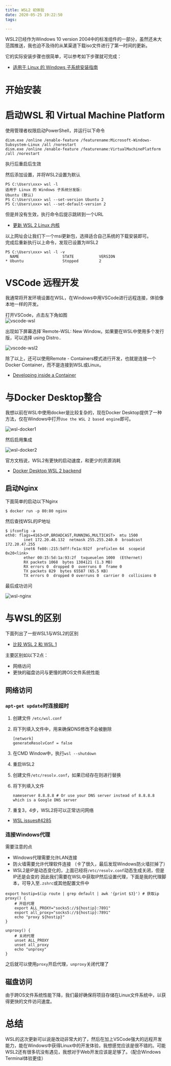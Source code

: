 ```yaml
---
title: WSL2 初体验
date: 2020-05-25 19:22:50
tags:

---
```


WSL2已经作为Windows 10 version 2004中的标准组件的一部分，虽然还未大范围推送，我也迫不及待的从某渠道下载iso文件进行了第一时间的更新。  
<!-- more -->
它的实际安装步骤也很简单，可以参考如下步骤就可完成：

* [适用于 Linux 的 Windows 子系统安装指南 ](https://docs.microsoft.com/zh-cn/windows/wsl/install-win10) 

# 开始安装

# 启动WSL 和 Virtual Machine Platform

使用管理者权限启动PowerShell，并运行以下命令

```
dism.exe /online /enable-feature /featurename:Microsoft-Windows-Subsystem-Linux /all /norestart
dism.exe /online /enable-feature /featurename:VirtualMachinePlatform /all /norestart
```

执行后重启后生效  

然后添加设置，并将WSL2设置为默认

```
PS C:\Users\xxx> wsl -l
适用于 Linux 的 Windows 子系统分发版:
Ubuntu (默认)
PS C:\Users\xxx> wsl --set-version Ubuntu 2
PS C:\Users\xxx> wsl --set-default-version 2
```

但是并没有生效，执行命令后提示跳转到一个URL  

* [更新 WSL 2 Linux 内核](https://docs.microsoft.com/zh-cn/windows/wsl/wsl2-kernel)  

以上网址会让我们下一个msi更新包，选择适合自己系统的下载安装即可。  
完成后重新执行以上命令，发现已设置为WSL2

```
PS C:\Users\xxx> wsl -l -v
  NAME                   STATE           VERSION
* Ubuntu                 Stopped         2
```

# VSCode 远程开发

我通常将开发环境设置在WSL，在Windows中用VSCode进行远程连接，体验像本地一样的开发。    

打开VSCode，点击左下角如图  
![vscode-wsl](https://cdn.jsdelivr.net/gh/GeeKaven/BlogAssets@master/img/vscode-wsl.png)  

出现如下屏幕选择`Remote-WSL: New Window。如果要在WSL中使用多个发行版，可以选择 using Distro..  

![vscode-wsl2](https://cdn.jsdelivr.net/gh/GeeKaven/BlogAssets@master/img/vscode-wsl2.png)  

除了以上，还可以使用Remote - Containers模式进行开发，也就是连接一个Docker Container，而不是连接到WSL或Linux。

* [Developing inside a Container](https://code.visualstudio.com/docs/remote/containers)

# 与Docker Desktop整合

我想以前在WSL中使用docker是比较复杂的，现在Docker Desktop提供了一种方法，仅在Windows中打开`Use the WSL 2 based engine`即可。  

![wsl-docker1](https://cdn.jsdelivr.net/gh/GeeKaven/BlogAssets@master/img/wsl-docker1.png)  

然后启用集成  

![wsl-docker2](https://cdn.jsdelivr.net/gh/GeeKaven/BlogAssets@master/img/wsl-docker2.png)

官方文档说，WSL2有更快的启动速度，和更少的资源消耗  

* [Docker Desktop WSL 2 backend](https://docs.docker.com/docker-for-windows/wsl/)

## 启动Nginx

下面简单的启动以下Nginx

```
$ docker run -p 80:80 nginx
```

然后查找WSL的IP地址

```
$ ifconfig -a
eth0: flags=4163<UP,BROADCAST,RUNNING,MULTICAST>  mtu 1500
        inet 172.20.46.132  netmask 255.255.240.0  broadcast 172.20.47.255
        inet6 fe80::215:5dff:fe1a:932f  prefixlen 64  scopeid 0x20<link>
        ether 00:15:5d:1a:93:2f  txqueuelen 1000  (Ethernet)
        RX packets 1068  bytes 1304121 (1.3 MB)
        RX errors 0  dropped 0  overruns 0  frame 0
        TX packets 829  bytes 65587 (65.5 KB)
        TX errors 0  dropped 0 overruns 0  carrier 0  collisions 0
```

最后成功访问

![wsl-nginx](https://cdn.jsdelivr.net/gh/GeeKaven/BlogAssets@master/img/wsl-nginx.png)

# 与WSL的区别

下面列出了一些WSL1与WSL2的区别

* [比较 WSL 2 和 WSL 1](https://docs.microsoft.com/zh-cn/windows/wsl/compare-versions)  

主要区别如以下2点：

* 网络访问
* 更快的磁盘访问与更慢的跨OS文件系统性能  

## 网络访问

### `apt-get update`时连接超时

1. 创建文件 `/etc/wsl.conf`

2. 将下列填入文件中，用来确保DNS修改不会被删除

   ```
   [network]
   generateResolvConf = false
   ```

3. 在CMD Window中，执行`wsl --shutdown`

4. 重启WSL2

5. 创建文件`/etc/resolv.conf`，如果已经存在则进行替换

6. 将下列填入文件

   ```
   nameserver 8.8.8.8 # Or use your DNS server instead of 8.8.8.8 which is a Google DNS server
   ```

7. 重复3，4步，WSL2将可以正常访问网络  

* [WSL issues#4285](https://github.com/microsoft/WSL/issues/4285#issuecomment-522201021)

### 连接Windows代理

需要注意的点

* Windows代理需要允许LAN连接
* 防火墙需要允许代理软件连接 （卡了很久，最后发现Windows防火墙拦掉了）
* WSL2是IP是动态变化的，上面已经将`/etc/resolv.conf`动态生成关闭，但是IP还是会变的
  因此我们需要在WSL中获取IP然后设置代理，下面是我的代理脚本，可导入至`.zshrc`或其他配置文件中

```
export hostip=$(ip route | grep default | awk '{print $3}') # 获取ip
proxy() {
    # 开启代理
    export ALL_PROXY="socks5://${hostip}:7891"
    export all_proxy="socks5://${hostip}:7891"
    echo "proxy ${hostip}"
}

unproxy() {
    # 关闭代理
    unset ALL_PROXY
    unset all_proxy
    echo "unproxy"
}
```

之后就可以使用`proxy`开启代理，`unproxy`关闭代理了

## 磁盘访问

由于跨OS文件系统性能下降，我们最好确保将项目存储在Linux文件系统中，以获得更快的文件访问速度。

# 总结  

WSL的这次更新可以说是改动非常大的了，然后在加上VSCode强大的远程开发能力，能在Windows中获得Linux中的开发体验，我想感觉应该是很不错的。可能WSL2还有很多坑没有遇见，我想对于Web开发应该是足够了。（配合Windows Terminal体验更佳）